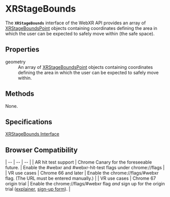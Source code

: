 # XRStageBounds

The **`XRStageBounds`** interface of the WebXR API provides an array of <a href="xrstageboundspoint">XRStageBoundsPoint</a> objects containing coordinates defining the area in which the user can be expected to safely move within (the safe space).

## Properties

<dl>
  <dt>geometry</dt>
  <dd>An array of <a href="xrstageboundspoint">XRStageBoundsPoint</a> objects containing coordinates defining the area in which the user can be expected to safely move within.</dd>
</dl>

## Methods

None.

## Specifications

[XRStageBounds Interface](https://immersive-web.github.io/webxr/spec/latest/#xrstagebounds-interface)

## Browser Compatibility

| -- | -- | -- |
| AR hit test support | Chrome Canary for the foreseeable future. | Enable the #webxr and #webxr-hit-test flags under chrome://flags |
| VR use cases | Chrome 66 and later | Enable the chrome://flags/#webxr flag. (The URL must be entered manually.) |
| VR use cases | Chrome 67 origin trial | Enable the chrome://flags/#webxr flag *and* sign up for the origin trial ([explainer](https://github.com/GoogleChrome/OriginTrials/blob/gh-pages/developer-guide.md), [sign-up form](http://bit.ly/OriginTrialSignup)). |
